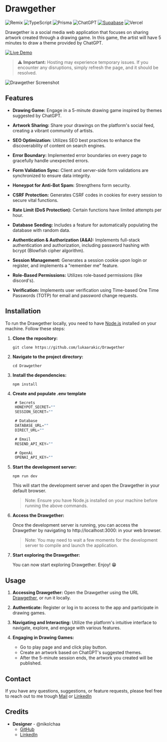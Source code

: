 # Drawgether

![Remix](https://img.shields.io/badge/remix-%23000.svg?style=for-the-badge&logo=remix&logoColor=white)
![TypeScript](https://img.shields.io/badge/typescript-%23007ACC.svg?style=for-the-badge&logo=typescript&logoColor=white)
![Prisma](https://img.shields.io/badge/Prisma-3982CE?style=for-the-badge&logo=Prisma&logoColor=white)
![ChatGPT](https://img.shields.io/badge/chatGPT-74aa9c?style=for-the-badge&logo=openai&logoColor=white)
[![Supabase](https://img.shields.io/badge/supabase-black?logo=supabase&style=for-the-badge)](https://supabase.io/)
![Vercel](https://img.shields.io/badge/vercel-%23000000.svg?style=for-the-badge&logo=vercel&logoColor=white)

Drawgether is a social media web application that focuses on sharing artwork created through a drawing game. In this game, the artist will have 5 minutes to draw a theme provided by ChatGPT.

<a href="https://drawgether.netrunners.work/" target="_blank" rel="noopener noreferrer">
  <img src="https://img.shields.io/badge/Live%20Demo-Click%20Here-success?style=for-the-badge" alt="Live Demo" />
</a>

> :warning: **Important:** Hosting may experience temporary issues. If you encounter any disruptions, simply refresh the page, and it should be resolved.

![Drawgether Screenshot](https://i.imgur.com/IUq2yAN.png)

## Features

- **Drawing Game:** Engage in a 5-minute drawing game inspired by themes suggested by ChatGPT.

- **Artwork Sharing:** Share your drawings on the platform's social feed, creating a vibrant community of artists.

- **SEO Optimization:** Utilizes SEO best practices to enhance the discoverability of content on search engines.

- **Error Boundary:** Implemented error boundaries on every page to gracefully handle unexpected errors.

- **Form Validation Sync:** Client and server-side form validations are synchronized to ensure data integrity.

- **Honeypot for Anti-Bot Spam:** Strengthens form security.

- **CSRF Protection:** Generates CSRF codes in cookies for every session to secure vital functions.

- **Rate Limit (DoS Protection):** Certain functions have limited attempts per hour.

- **Database Seeding:** Includes a feature for automatically populating the database with random data.

- **Authentication & Authorization (A&A):** Implements full-stack authentication and authorization, including password hashing with bcrypt (Blowfish cipher algorithm).

- **Session Management:** Generates a session cookie upon login or register, and implements a "remember me" feature.

- **Role-Based Permissions:** Utilizes role-based permissions (like discord's).

- **Verification:** Implements user verification using Time-based One Time Passwords (TOTP) for email and password change requests.

## Installation

To run the Drawgether locally, you need to have [Node.js](https://nodejs.org) installed on your machine. Follow these steps:

1. **Clone the repository:**

   ```shell
   git clone https://github.com/lukaarakic/Drawgether
   ```

2. **Navigate to the project directory:**

   ```shell
   cd Drawgether
   ```

3. **Install the dependencies:**

   ```shell
   npm install
   ```

4. **Create and populate .env template**

   ```ts
    # Secrets
    HONEYPOT_SECRET=""
    SESSION_SECRET=""

    # Database
    DATABASE_URL=""
    DIRECT_URL=""

    # Email
    RESEND_API_KEY=""

    # OpenAi
    OPENAI_API_KEY=""
   ```

5. **Start the development server:**

   ```shell
   npm run dev
   ```

   This will start the development server and open the Drawgether in your default browser.

   > Note: Ensure you have Node.js installed on your machine before running the above commands.

6. **Access the Drawgether:**

   Once the development server is running, you can access the Drawgether by navigating to http://localhost:3000: in your web browser.

   > Note: You may need to wait a few moments for the development server to compile and launch the application.

7. **Start exploring the Drawgether:**

   You can now start exploring Drawgether. Enjoy! 😁

## Usage

1. **Accessing Drawgether:**
   Open the Drawgether using the URL [Drawgether](https://drawgether.netrunners.work/), or run it locally.

2. **Authenticate:**
   Register or log in to access to the app and participate in drawing games.

3. **Navigating and Interacting:**
   Utilize the platform's intuitive interface to navigate, explore, and engage with various features.

4. **Engaging in Drawing Games:**
   - Go to play page and and click play button.
   - Create an artwork based on ChatGPT's suggested themes.
   - After the 5-minute session ends, the artwork you created will be published.

## Contact

If you have any questions, suggestions, or feature requests, please feel free to reach out to me trough [Mail](mailto:rakic@netrunners.work) or [LinkedIn](https://www.linkedin.com/in/lukaarakic/)

## Credits

- **Designer** - @nikolchaa
  - [GitHub](https://github.com/nikolchaa)
  - [LinkedIn](https://www.linkedin.com/in/nikolchaa/)
